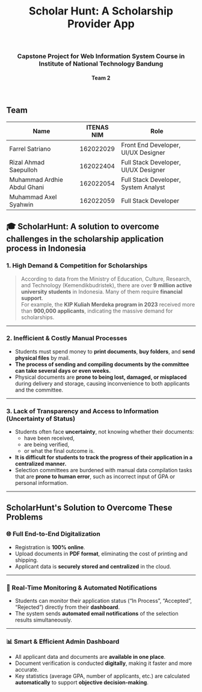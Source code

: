 <h1 align="center">Scholar Hunt: A Scholarship Provider App</h1>
<br>

<h3 align="center">Capstone Project for Web Information System Course in Institute of National Technology Bandung</h3>
<h4 align="center">Team 2</h4>
<br>


## Team

| Name                      | ITENAS NIM        | Role     |
|---------------------------|-------------------|-------------------|
| Farrel Satriano | 162022029   | Front End Developer, UI/UX Designer |
| Rizal Ahmad Saepulloh | 162022404		     | Full Stack Developer, UI/UX Designer |
| Muhammad Ardhie Abdul Ghani | 162022054  | Full Stack Developer, System Analyst  |
| Muhammad Axel Syahwin | 162022059	  | Full Stack Developer | 

## 🎓 ScholarHunt: A solution to overcome challenges in the scholarship application process in Indonesia

### 1. High Demand & Competition for Scholarships

> According to data from the Ministry of Education, Culture, Research, and Technology (Kemendikbudristek), there are over **9 million active university students** in Indonesia. Many of them require **financial support**.  
> For example, the **KIP Kuliah Merdeka program in 2023** received more than **900,000 applicants**, indicating the massive demand for scholarships.

---

### 2. Inefficient & Costly Manual Processes

- Students must spend money to **print documents**, **buy folders**, and **send physical files** by mail.
- **The process of sending and compiling documents by the committee can take several days or even weeks.**
- Physical documents are **prone to being lost, damaged, or misplaced** during delivery and storage, causing inconvenience to both applicants and the committee.

---

### 3. Lack of Transparency and Access to Information (Uncertainty of Status)

- Students often face **uncertainty**, not knowing whether their documents:
  - have been received,
  - are being verified,
  - or what the final outcome is.
- **It is difficult for students to track the progress of their application in a centralized manner.**
- Selection committees are burdened with manual data compilation tasks that are **prone to human error**, such as incorrect input of GPA or personal information.

---

## ScholarHunt's Solution to Overcome These Problems

### 🌐 Full End-to-End Digitalization

- Registration is **100% online**.
- Upload documents in **PDF format**, eliminating the cost of printing and shipping.
- Applicant data is **securely stored and centralized** in the cloud.

---

### 📡 Real-Time Monitoring & Automated Notifications

- Students can monitor their application status (“In Process”, “Accepted”, “Rejected”) directly from their **dashboard**.
- The system sends **automated email notifications** of the selection results simultaneously.

---

### 📊 Smart & Efficient Admin Dashboard

- All applicant data and documents are **available in one place**.
- Document verification is conducted **digitally**, making it faster and more accurate.
- Key statistics (average GPA, number of applicants, etc.) are calculated **automatically** to support **objective decision-making**.
